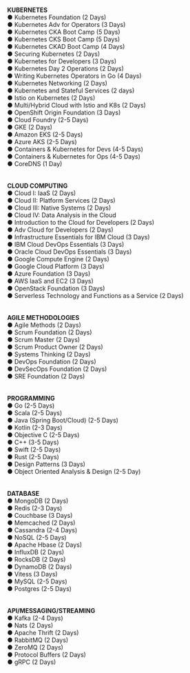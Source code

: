 **KUBERNETES** <br>
● Kubernetes Foundation (2 Days) <br>
● Kubernetes Adv for Operators (3 Days) <br>
● Kubernetes CKA Boot Camp (5 Days) <br>
● Kubernetes CKS Boot Camp (5 Days) <br>
● Kubernetes CKAD Boot Camp (4 Days) <br>
● Securing Kubernetes (2 Days) <br>
● Kubernetes for Developers (3 Days) <br>
● Kubernetes Day 2 Operations (2 Days) <br>
● Writing Kubernetes Operators in Go (4 Days) <br>
● Kubernetes Networking (2 Days) <br>
● Kubernetes and Stateful Services (2 days) <br>
● Istio on Kubernetes (2 Days) <br>
● Multi/Hybrid Cloud with Istio and K8s (2 Days) <br>
● OpenShift Origin Foundation (3 Days) <br>
● Cloud Foundry (2-5 Days) <br>
● GKE (2 Days) <br>
● Amazon EKS (2-5 Days) <br>
● Azure AKS (2-5 Days) <br>
● Containers & Kubernetes for Devs (4-5 Days) <br>
● Containers & Kubernetes for Ops (4-5 Days) <br>
● CoreDNS (1 Day) <br>
<br>
<br>
**CLOUD COMPUTING** <br>
● Cloud I: IaaS (2 Days) <br>
● Cloud II: Platform Services (2 Days) <br>
● Cloud III: Native Systems (2 Days) <br>
● Cloud IV: Data Analysis in the Cloud <br>
● Introduction to the Cloud for Developers (2 Days) <br>
● Adv Cloud for Developers (2 Days) <br>
● Infrastructure Essentials for IBM Cloud (3 Days) <br>
● IBM Cloud DevOps Essentials (3 Days) <br>
● Oracle Cloud DevOps Essentials (3 Days) <br>
● Google Compute Engine (2 Days) <br>
● Google Cloud Platform (3 Days) <br>
● Azure Foundation (3 Days) <br>
● AWS IaaS and EC2 (3 Days) <br>
● OpenStack Foundation (3 Days) <br>
● Serverless Technology and Functions as a Service (2 Days) <br>
<br>
<br>
**AGILE METHODOLOGIES** <br>
● Agile Methods (2 Days) <br>
● Scrum Foundation (2 Days) <br>
● Scrum Master (2 Days) <br>
● Scrum Product Owner (2 Days) <br>
● Systems Thinking (2 Days) <br>
● DevOps Foundation (2 Days) <br>
● DevSecOps Foundation (2 Days) <br>
● SRE Foundation (2 Days) <br>
<br>
<br>
**PROGRAMMING** <br>
● Go (2-5 Days) <br>
● Scala (2-5 Days) <br>
● Java (Spring Boot/Cloud) (2-5 Days) <br>
● Kotlin (2-3 Days) <br>
● Objective C (2-5 Days) <br>
● C++ (3-5 Days) <br>
● Swift (2-5 Days) <br>
● Rust (2-5 Days) <br>
● Design Patterns (3 Days) <br>
● Object Oriented Analysis & Design (2-5 Day) <br>
<br>
<br>
**DATABASE** <br>
● MongoDB (2 Days) <br>
● Redis (2-3 Days) <br>
● Couchbase (3 Days) <br>
● Memcached (2 Days) <br>
● Cassandra (2-4 Days) <br>
● NoSQL (2-5 Days) <br>
● Apache Hbase (2 Days) <br>
● InfluxDB (2 Days) <br>
● RocksDB (2 Days) <br>
● DynamoDB (2 Days) <br>
● Vitess (3 Days) <br>
● MySQL (2-5 Days) <br>
● Postgres (2-5 Days) <br>
<br>
<br>
**API/MESSAGING/STREAMING** <br>
● Kafka (2-4 Days) <br>
● Nats (2 Days) <br>
● Apache Thrift (2 Days) <br>
● RabbitMQ (2 Days) <br>
● ZeroMQ (2 Days) <br>
● Protocol Buffers (2 Days) <br>
● gRPC (2 Days) <br>
